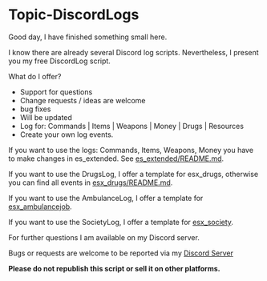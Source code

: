 # Topic-DiscordLogs

Good day, I have finished something small here.

I know there are already several Discord log scripts. Nevertheless, I present you my free DiscordLog script.

What do I offer?
- Support for questions
- Change requests / ideas are welcome
- bug fixes
- Will be updated
- Log for: Commands | Items | Weapons | Money | Drugs | Resources 
- Create your own log events.

If you want to use the logs: Commands, Items, Weapons, Money you have to make changes in es_extended.
See [es_extended/README.md](https://github.com/TopicElite/Topic-DiscordLogs/tree/main/es_extended).

If you want to use the DrugsLog, I offer a template for esx_drugs, otherwise you can find all events in [esx_drugs/README.md](https://github.com/TopicElite/Topic-DiscordLogs/tree/main/esx_drugs).

If you want to use the AmbulanceLog, I offer a template for [esx_ambulancejob](https://github.com/esx-framework/esx-legacy/tree/main/%5Besx_addons%5D/esx_ambulancejob).

If you want to use the SocietyLog, I offer a template for [esx_society](https://github.com/esx-framework/esx-legacy/tree/main/%5Besx_addons%5D/esx_society).

For further questions I am available on my Discord server. 

Bugs or requests are welcome to be reported via my [Discord Server](https://discord.gg/TymDT77Fvd)

**Please do not republish this script or sell it on other platforms.**
